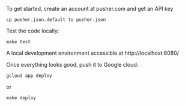
To get started, create an account at pusher.com and get an API key


```
cp pusher.json.default to pusher.json
```

Test the code locally:
```
make test
```
A local development environment accessible at http://localhost:8080/

Once everything looks good, push it to Google cloud:
```
gcloud app deploy
```
or
```
make deploy
```

